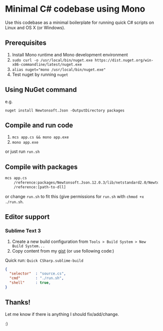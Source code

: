 Minimal C# codebase using Mono
==============================

Use this codebase as a minimal boilerplate for running quick C# scripts on Linux and OS X (or Windows).

## Prerequisites

1. Install Mono runtime and Mono development environment
2. `sudo curl -o /usr/local/bin/nuget.exe https://dist.nuget.org/win-x86-commandline/latest/nuget.exe`
3. `alias nuget="mono /usr/local/bin/nuget.exe"`
4. Test nuget by running `nuget`

## Using NuGet command

e.g.

`nuget install Newtonsoft.Json -OutputDirectory packages`

## Compile and run code

1. `mcs app.cs && mono app.exe`
2. `mono app.exe`

or just run `run.sh`

## Compile with packages

```bash
mcs app.cs 
	/reference:packages/Newtonsoft.Json.12.0.3/lib/netstandard2.0/Newtonsoft.Json.dll
	/reference:[path-to-dll]
```

or change `run.sh` to fit this (give permissions for `run.sh` with `chmod +x ./run.sh`.

## Editor support

### Sublime Text 3

1. Create a new build configuration from `Tools > Build System > New Build System...`
2. Copy content from my [gist](https://gist.github.com/nirlanka/e1cee625e5ece26f4e5f2cd2bb0149fa) (or use following code:)

Quick run: `Quick CSharp.sublime-build`

```json
{
  "selector"  : "source.cs",
  "cmd"       : "./run.sh",
  "shell"     : true,
}
``` 

## Thanks!

Let me know if there is anything I should fix/add/change.

:)